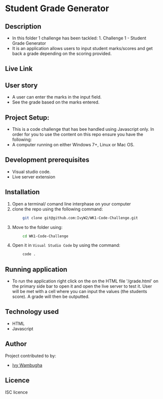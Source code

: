 # Student Grade Generator

## Description
- In this folder 1 challenge has been tackled:
            1. Challenge 1 - Student Grade Generator
- It is an application allows users to input student marks/scores and get back a grade depending on the scoring provided.

## Live Link

## User story
- A user can enter the marks in the input field.
- See the grade based on the marks entered.

## Project Setup:
- This is a code challenge that has bee handled using Javascript only.
In order for you to use the content on this repo ensure you have the following:
- A computer running on either Windows 7+, Linux or Mac OS.

## Development prerequisites
- Visual studio code.
- Live server extension

## Installation
1. Open a terminal/ comand line interphase on your computer
2. clone the repo using the following command: 
```bash
        git clone git@github.com:IvyW2/WK1-Code-Challenge.git
```
3. Move to the folder using:
```bash
        cd WK1-Code-Challenge
```      
4. Open it in `Visual Studio Code` by using the command:
```bash
        code .
```
## Running application

- To run the application right click on the on the HTML file '/grade.html' on the primary side bar to open it and open the live server to test it. User will be met with a cell where you can input the values (the students score). A grade will then be outputted.

## Technology used
- HTML
- Javascript

## Author
Project contributed to by:
- [Ivy Wambugha](https://github.com/IvyW2/)

## Licence
ISC licence
